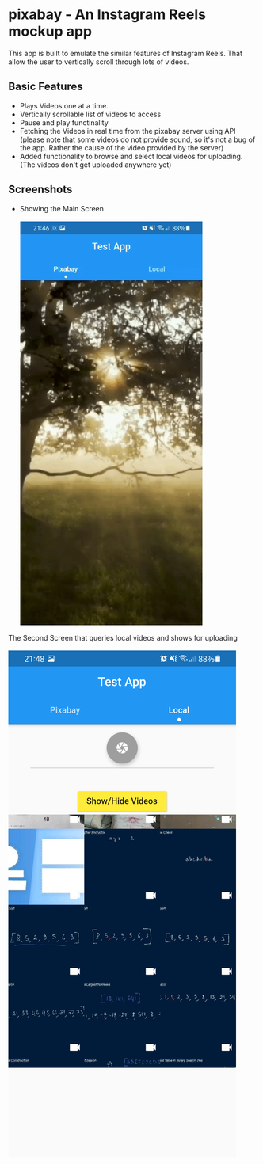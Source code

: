 # pixabay - An Instagram Reels mockup app

This app is built to emulate the similar features of Instagram Reels. That allow the user to vertically scroll through lots of videos. 

## Basic Features

* Plays Videos one at a time.
* Vertically scrollable list of videos to access
* Pause and play functinality
* Fetching the Videos in real time from the pixabay server using API (please note that some videos do not provide sound, so it's not a bug of the app. Rather the cause of the video provided by the server)
* Added functionality to browse and select local videos for uploading. (The videos don't get uploaded anywhere yet)

## Screenshots

* Showing the Main Screen <br></br>
![First Screenshot](screenshots/ss1.gif)

The Second Screen that queries local videos and shows for uploading<br></br>
![Screenshot](screenshots/ss2.png)<br></br>
